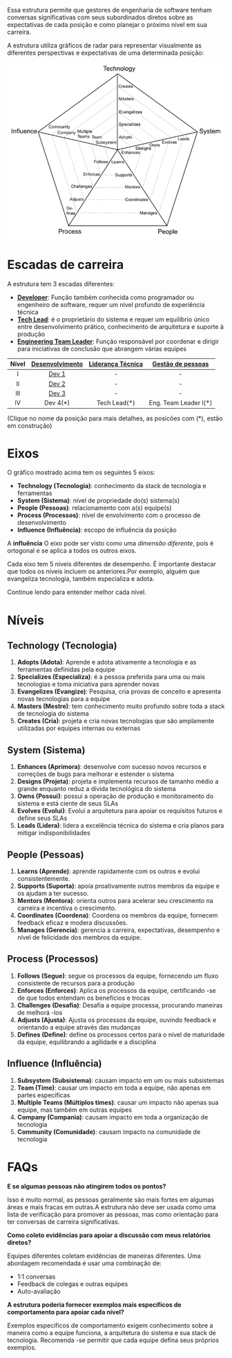 Essa estrutura permite que gestores de engenharia de software tenham conversas significativas com seus subordinados diretos sobre as expectativas de cada posição e como planejar o próximo nível em sua carreira.

A estrutura utiliza gráficos de radar para representar visualmente as diferentes perspectivas e expectativas de uma determinada posição:

<picture>
  <source media="(prefers-color-scheme: light)" srcset="charts/template.png">
  <img alt="Template Chart" src="charts/template.png">
</picture>

# Escadas de carreira

A estrutura tem 3 escadas diferentes:

* [**Developer**](Developer.md): Função também conhecida como programador ou engenheiro de software, requer um nível profundo de experiência técnica
* [**Tech Lead**](TechLead.md): é o proprietário do sistema e requer um equilíbrio único entre desenvolvimento prático, conhecimento de arquitetura e suporte à produção 
* [**Engineering Team Leader**](TechnicalProgramManager.md): Função responsável por coordenar e dirigir para iniciativas de conclusão que abrangem várias equipes


| Nível | [Desenvolvimento](Developer.md) | [Liderança Técnica](TechLead.md) | [Gestão de pessoas](TechnicalProgramManager.md) |
| :---: | :---: | :---: | :---: |
| l | [Dev 1](Developer.md#developer-1) | - | - |
| ll | [Dev 2](Developer.md#developer-2) | - | - |
| lll | [Dev 3](Developer.md#developer-3) | - | - |
| lV | Dev 4(*)| Tech Lead(*) | Eng. Team Leader l(*) | - |


(Clique no nome da posição para mais detalhes, as posicões com (*), estão em construção)

# Eixos

O gráfico mostrado acima tem os seguintes 5 eixos:
* **Technology (Tecnologia)**: conhecimento da stack de tecnologia e ferramentas
* **System (Sistema)**: nível de propriedade do(s) sistema(s)
* **People (Pessoas)**: relacionamento com a(s) equipe(s)
* **Process (Processos)**: nível de envolvimento com o processo de desenvolvimento
* **Influence (Influência)**: escopo de influência da posição

A **influência** O eixo pode ser visto como uma *dimensão diferente*, pois é ortogonal e se aplica a todos os outros eixos.

Cada eixo tem 5 níveis diferentes de desempenho. É importante destacar que todos os níveis incluem os anteriores.Por exemplo, alguém que evangeliza tecnologia, também especializa e adota.

Continue lendo para entender melhor cada nível.

# Níveis

## Technology (Tecnologia)

1. **Adopts (Adota)**: Aprende e adota ativamente a tecnologia e as ferramentas definidas pela equipe
2. **Specializes (Especializa)**: é a pessoa preferida para uma ou mais tecnologias e toma iniciativa para aprender novas
3. **Evangelizes (Evangize)**: Pesquisa, cria provas de conceito e apresenta novas tecnologias para a equipe
4. **Masters (Mestre)**: tem conhecimento muito profundo sobre toda a stack de tecnologia do sistema
5. **Creates (Cria)**: projeta e cria novas tecnologias que são amplamente utilizadas por equipes internas ou externas

## System (Sistema)

1. **Enhances (Aprimora)**: desenvolve com sucesso novos recursos e correções de bugs para melhorar e estender o sistema
2. **Designs (Projeta)**: projeta e implementa recursos de tamanho médio a grande enquanto reduz a dívida tecnológica do sistema
3. **Owns (Possui)**: possui a operação de produção e monitoramento do sistema e está ciente de seus SLAs
4. **Evolves (Evolui)**: Evolui a arquitetura para apoiar os requisitos futuros e define seus SLAs
5. **Leads (Lidera)**: lidera a excelência técnica do sistema e cria planos para mitigar indisponibilidades

## People (Pessoas)

1. **Learns (Aprende)**: aprende rapidamente com os outros e evolui consistentemente.
2. **Supports (Suporta)**: apoia proativamente outros membros da equipe e os ajudam a ter sucesso.
3. **Mentors (Mentora)**: orienta outros para acelerar seu crescimento na carreira e incentiva o crescimento.
4. **Coordinates (Coordena)**: Coordena os membros da equipe, fornecem feedback eficaz e modera discussões.
5. **Manages (Gerencia)**: gerencia a carreira, expectativas, desempenho e nível de felicidade dos membros da equipe.

## Process (Processos)

1. **Follows (Segue)**: segue os processos da equipe, fornecendo um fluxo consistente de recursos para a produção
2. **Enforces (Enforces)**: Aplica os processos da equipe, certificando -se de que todos entendam os benefícios e trocas
3. **Challenges (Desafia)**: Desafia a equipe processa, procurando maneiras de melhorá -los
4. **Adjusts (Ajusta)**: Ajusta os processos da equipe, ouvindo feedback e orientando a equipe através das mudanças
5. **Defines (Define)**: define os processos certos para o nível de maturidade da equipe, equilibrando a agilidade e a disciplina

## Influence (Influência)

1. **Subsystem (Subsistema)**: causam impacto em um ou mais subsistemas
2. **Team (Time)**: causar um impacto em toda a equipe, não apenas em partes específicas
3. **Multiple Teams (Múltiplos times)**: causar um impacto não apenas sua equipe, mas também em outras equipes
4. **Company (Compania)**: causam impacto em toda a organização de tecnologia
5. **Community (Comunidade)**: causam impacto na comunidade de tecnologia

# FAQs

**E se algumas pessoas não atingirem todos os pontos?**

Isso é muito normal, as pessoas geralmente são mais fortes em algumas áreas e mais fracas em outras.A estrutura não deve ser usada como uma lista de verificação para promover as pessoas, mas como orientação para ter conversas de carreira significativas.

<!-- **E se a escada de carreira da minha organização for diferente?**

Como a estrutura é de código aberto, você tem a oportunidade de adaptá -lo à sua organização.Sinta -se à vontade para usar o [modelo do gráfico] (gráficos/modeling.png) para definir seus próprios níveis.

**Quando uma pessoa está pronta para se mudar para o próximo nível?**

As empresas geralmente esperam que uma pessoa esteja se apresentando no próximo nível * de forma consistente por vários meses * antes de formalizar uma promoção. -->

**Como coleto evidências para apoiar a discussão com meus relatórios diretos?**

Equipes diferentes coletam evidências de maneiras diferentes. Uma abordagem recomendada é usar uma combinação de:
* 1:1 conversas
* Feedback de colegas e outras equipes
* Auto-avaliação

**A estrutura poderia fornecer exemplos mais específicos de comportamento para apoiar cada nível?**

Exemplos específicos de comportamento exigem conhecimento sobre a maneira como a equipe funciona, a arquitetura do sistema e sua stack de tecnologia. Recomenda -se permitir que cada equipe defina seus próprios exemplos.

<!-- **TBD**

**Do you have any additional resources about the topic?**

* [The Manager's Path](http://shop.oreilly.com/product/0636920056843.do): Camille Fournier does an excellent job at describing the expectations and challenges of many engineering positions. Also, she provides good advice about writing a career ladder in chapter 9.

* [How to Be Good at Performance Appraisals](https://store.hbr.org/product/how-to-be-good-at-performance-appraisals-simple-effective-done-right/10295): Dick Grote explains in simple terms how to define job responsibilities and how to evaluate performance (results and behaviors).

# Other Pages

* [**Developer**](Developer.md)
* [**Tech Lead**](TechLead.md)
* [**Technical Program Manager**](TechnicalProgramManager.md)
* [**Engineering Manager**](EngineeringManager.md)
* [**Tech Lead vs Engineering Manager**](TechLead-EngineeringManager.md)
* [**Managing Managers**](Managing-Managers.md) -->
